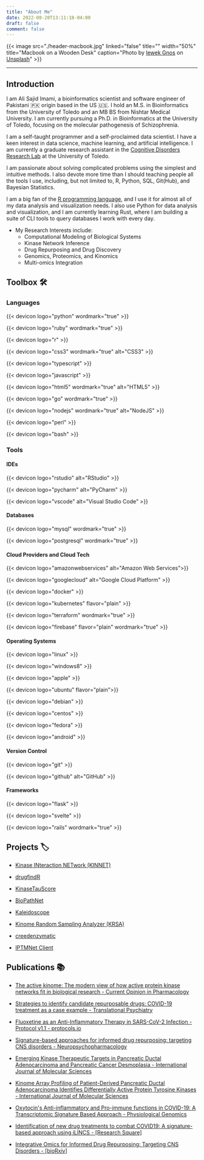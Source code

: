 ```yaml
---
title: "About Me"
date: 2022-08-20T13:11:18-04:00
draft: false
comment: false
---
```


{{< image src="./header-macbook.jpg" linked="false" title="" width="50%" title="Macbook on a Wooden Desk" caption="Photo by [Iewek Gnos](https://unsplash.com/@imkirk?utm_source=unsplash&utm_medium=referral&utm_content=creditCopyText) on [Unsplash](https://unsplash.com/s/photos/study-table?utm_source=unsplash&utm_medium=referral&utm_content=creditCopyText)" >}}

---

## Introduction

I am Ali Sajid Imami, a bioinformatics scientist and software engineer of Pakistani :pakistan: origin based in the US :us:.
I hold an M.S. in Bioinformatics from the University of Toledo and an MB BS from Nishtar Medical University.
I am currently pursuing a Ph.D. in Bioinformatics at the University of Toledo, focusing on the molecular pathogenesis of Schizophrenia.

I am a self-taught programmer and a self-proclaimed data scientist. I have a keen interest in data science, machine learning, and artificial intelligence. I am currently a graduate research assistant in the  [Cognitive Disorders Research Lab](https://cdrl-ut.org) at the University of Toledo.

I am passionate about solving complicated problems using the simplest and intuitive methods. I also devote more time than I should teaching people all the tools I use, including, but not limited to, R, Python, SQL, Git(Hub), and Bayesian Statistics.

I am a big fan of the [R programming language](https://www.r-project.org/), and I use it for almost all of my data analysis and visualization needs. I also use Python for data analysis and visualization, and I am currently learning Rust, where I am building a suite of CLI tools to query databases I work with every day.

* My Research Interests include:
  * Computational Modeling of Biological Systems
  * Kinase Network Inference
  * Drug Repurposing and Drug Discovery
  * Genomics, Proteomics, and Kinomics
  * Multi-omics Integration

## Toolbox :hammer_and_wrench:

### Languages

{{< devicon logo="python" wordmark="true" >}}

{{< devicon logo="ruby" wordmark="true" >}}

{{< devicon logo="r" >}}

{{< devicon logo="css3" wordmark="true" alt="CSS3" >}}

{{< devicon logo="typescript" >}}

{{< devicon logo="javascript" >}}

{{< devicon logo="html5" wordmark="true" alt="HTML5" >}}

{{< devicon logo="go" wordmark="true" >}}

{{< devicon logo="nodejs" wordmark="true" alt="NodeJS" >}}

{{< devicon logo="perl" >}}

{{< devicon logo="bash" >}}

### Tools

#### IDEs

{{< devicon logo="rstudio" alt="RStudio" >}}

{{< devicon logo="pycharm" alt="PyCharm" >}}

{{< devicon logo="vscode" alt="Visual Studio Code" >}}

#### Databases

{{< devicon logo="mysql" wordmark="true" >}}

{{< devicon logo="postgresql" wordmark="true" >}}

#### Cloud Providers and Cloud Tech

{{< devicon logo="amazonwebservices" alt="Amazon Web Services">}}

{{< devicon logo="googlecloud" alt="Google Cloud Platform" >}}

{{< devicon logo="docker" >}}

{{< devicon logo="kubernetes" flavor="plain" >}}

{{< devicon logo="terraform" wordmark="true" >}}

{{< devicon logo="firebase" flavor="plain" wordmark="true" >}}

#### Operating Systems

{{< devicon logo="linux" >}}

{{< devicon logo="windows8" >}}

{{< devicon logo="apple" >}}

{{< devicon logo="ubuntu" flavor="plain">}}

{{< devicon logo="debian" >}}

{{< devicon logo="centos" >}}

{{< devicon logo="fedora" >}}

{{< devicon logo="android" >}}

#### Version Control

{{< devicon logo="git" >}}

{{< devicon logo="github" alt="GitHub" >}}

#### Frameworks

{{< devicon logo="flask" >}}

{{< devicon logo="svelte" >}}

{{< devicon logo="rails" wordmark="true" >}}

## Projects :label:

* [Kinase INteraction NETwork (KINNET)](https://github.com/CogDisResLab/KINNET)

* [drugfindR](https://github.com/CogDisResLab/drugfindR)

* [KinaseTauScore](https://github.com/CogDisResLab/KinaseTauScore)

* [BioPathNet](https://github.com/CogDisResLab/BioPathNet)

* [Kaleidoscope](https://github.com/CogDisResLab/Kaleidoscope)

* [Kinome Random Sampling Analyzer (KRSA)](https://github.com/CogDisResLab/KRSA)

* [creedenzymatic](https://github.com/CogDisResLab/creedenzymatic)

* [IPTMNet Client](https://github.com/AliSajid/iptmnet_client)

## Publications :books:

* [The active kinome: The modern view of how active protein kinase networks fit in biological research - Current Opinion in Pharmacology](https://doi.org/10.1016/j.coph.2021.11.007)

* [Strategies to identify candidate repurposable drugs: COVID-19 treatment as a case example - Translational Psychiatry](https://doi.org/10.1038/s41398-021-01724-w)

* [Fluoxetine as an Anti-Inflammatory Therapy in SARS-CoV-2 Infection - Protocol v1.1 - protocols.io](https://dx.doi.org/10.17504/protocols.io.bscjnaun)

* [Signature-based approaches for informed drug repurposing: targeting CNS disorders - Neuropsychopharmacology](https://doi.org/10.1038/s41386-020-0752-6)

* [Emerging Kinase Therapeutic Targets in Pancreatic Ductal Adenocarcinoma and Pancreatic Cancer Desmoplasia - International Journal of Molecular Sciences](https://doi.org/10.3390/ijms21228823)

* [Kinome Array Profiling of Patient-Derived Pancreatic Ductal Adenocarcinoma Identifies Differentially Active Protein Tyrosine Kinases - International Journal of Molecular Sciences](https://doi.org/10.3390/ijms21228679)

* [Oxytocin's Anti-inflammatory and Pro-immune functions in COVID-19: A Transcriptomic Signature Based Approach - Physiological Genomics](https://doi.org/10.1152/physiolgenomics.00095.2020)

* [Identification of new drug treatments to combat COVID19: A signature-based approach using iLINCS - [Research Square]](https://doi.org/10.21203/rs.3.rs-25643/v1)

* [Integrative Omics for Informed Drug Repurposing: Targeting CNS Disorders - [bioRxiv]](https://doi.org/10.1101/2020.04.24.060392)
